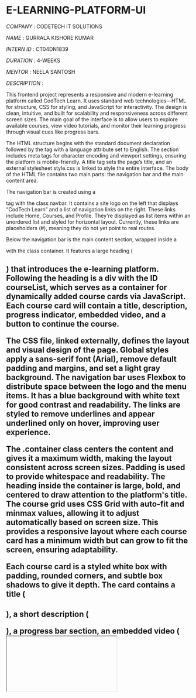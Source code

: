 # E-LEARNING-PLATFORM-UI
*COMPANY* : CODETECH IT SOLUTIONS

*NAME* : GURRALA KISHORE KUMAR 

*INTERN ID* : CT04DN1839

*DURATION* : 4-WEEKS

*MENTOR* : NEELA SANTOSH

*DESCRIPTION* :

This frontend project represents a responsive and modern e-learning platform called CodTech Learn. It uses standard web technologies—HTML for structure, CSS for styling, and JavaScript for interactivity. The design is clean, intuitive, and built for scalability and responsiveness across different screen sizes. The main goal of the interface is to allow users to explore available courses, view video tutorials, and monitor their learning progress through visual cues like progress bars.

The HTML structure begins with the standard document declaration followed by the <html> tag with a language attribute set to English. The <head> section includes meta tags for character encoding and viewport settings, ensuring the platform is mobile-friendly. A title tag sets the page’s title, and an external stylesheet style.css is linked to style the entire interface. The body of the HTML file contains two main parts: the navigation bar and the main content area.

The navigation bar is created using a <nav> tag with the class navbar. It contains a site logo on the left that displays “CodTech Learn” and a list of navigation links on the right. These links include Home, Courses, and Profile. They're displayed as list items within an unordered list and styled for horizontal layout. Currently, these links are placeholders (#), meaning they do not yet point to real routes.

Below the navigation bar is the main content section, wrapped inside a <div> with the class container. It features a large heading (<h1>) that introduces the e-learning platform. Following the heading is a div with the ID courseList, which serves as a container for dynamically added course cards via JavaScript. Each course card will contain a title, description, progress indicator, embedded video, and a button to continue the course.

The CSS file, linked externally, defines the layout and visual design of the page. Global styles apply a sans-serif font (Arial), remove default padding and margins, and set a light gray background. The navigation bar uses Flexbox to distribute space between the logo and the menu items. It has a blue background with white text for good contrast and readability. The links are styled to remove underlines and appear underlined only on hover, improving user experience.

The .container class centers the content and gives it a maximum width, making the layout consistent across screen sizes. Padding is used to provide whitespace and readability. The heading inside the container is large, bold, and centered to draw attention to the platform's title. The course grid uses CSS Grid with auto-fit and minmax values, allowing it to adjust automatically based on screen size. This provides a responsive layout where each course card has a minimum width but can grow to fit the screen, ensuring adaptability.

Each course card is a styled white box with padding, rounded corners, and subtle box shadows to give it depth. The card contains a title (<h2>), a short description (<p>), a progress bar section, an embedded video (<iframe>), and a “Continue Course” button. The progress bar uses nested div elements, where the outer div has a gray background and the inner fill reflects the current course progress using a percentage width. The video section uses iframes, styled to fit the width of the card and appear with rounded corners for consistency.

The button is styled to be wide, centered, and visually distinct with a blue background. It invites the user to continue their learning journey and encourages engagement. The design ensures the button is visible and intuitive to interact with. The platform is mobile-responsive, with a media query adjusting the navigation layout for screens smaller than 600 pixels. In this case, the navigation links stack vertically and align to the left, making them easier to interact with on small screens.

The JavaScript functionality is handled via an external file (script.js). This script begins by defining an array of course objects. Each object represents a single course and contains key data such as an ID, title, description, progress percentage, and a video URL. Currently, there are two sample courses. The first one is an HTML tutorial, though it contains minor typos (“Tutoriol” and “carsh couse”). The second course is titled “JavaScript Essentials” and includes a valid embedded YouTube video.

Using the getElementById method, the script selects the courseList container. It loops over each course object using the forEach method. Inside the loop, a new div element is created and given the card class. This element is filled with HTML using template literals, allowing the use of dynamic data like the course title and progress. The progress bar fill is set using inline styles to reflect each course’s progress percentage. Once a course card is created, it is appended to the courseList container, resulting in the display of each card on the webpage.

This modular structure means new courses can easily be added by updating the courses array with additional objects. The video content is embedded directly from URLs, which may either be full-page Bing search video pages or direct YouTube embeds. Using valid embed links is preferred to ensure videos render properly within the iframe container.

The design follows good practices by separating structure, style, and behavior into separate files. This approach makes the platform easier to maintain, scalable for future improvements, and suitable for collaborative development. The styling is modern and minimalistic, using whitespace, shadows, and rounded corners to create a user-friendly interface. The responsive grid and media queries make the application accessible on desktops, tablets, and phones.

While the project is functional and visually appealing, there are areas where it could be improved. Correcting typos in the course data enhances professionalism. Adding more semantic HTML and ARIA attributes could improve accessibility. Furthermore, replacing static course data with dynamic data from an API or a backend server would allow real-time updates and scalability.

The platform can be further enhanced by implementing user login features, where each user’s progress is tracked across sessions. A database could be used to store user information and course completions. Features like quizzes, certificates, or feedback forms could be added to provide interactive learning and encourage deeper engagement. The “Continue Course” button could be dynamically linked to specific course pages or sections using routing techniques from frameworks like React or Angular, or even simple vanilla JavaScript and page anchors.

The current implementation lays a strong foundation. It provides a functional UI, a basic data structure for courses, and uses DOM manipulation to inject content dynamically. All elements are styled consistently, making the platform visually cohesive. The use of Flexbox and Grid ensures that the layout adjusts gracefully to various devices. These are hallmarks of a well-structured and responsive frontend design.

To summarize, CodTech Learn is a starter e-learning platform that demonstrates effective use of HTML, CSS, and JavaScript. The project cleanly separates concerns by dividing structure, style, and logic into separate components. It makes use of modern CSS practices like Flexbox and Grid, includes responsive design features, and leverages dynamic JavaScript to populate content. With improvements like fixing typos, validating video URLs, and eventually introducing server-side features, the project can evolve into a production-ready platform. It offers a clear demonstration of how a simple yet professional educational interface can be built with core frontend technologies.

*OUTPUT*:
*Vedio Output*:

https://github.com/user-attachments/assets/10299456-a0fc-4e8d-8aed-eeed5a1dbfed

*PHOTO*:

![Image](https://github.com/user-attachments/assets/41ae4960-ff9b-4794-8e33-c45993f62cb3)
